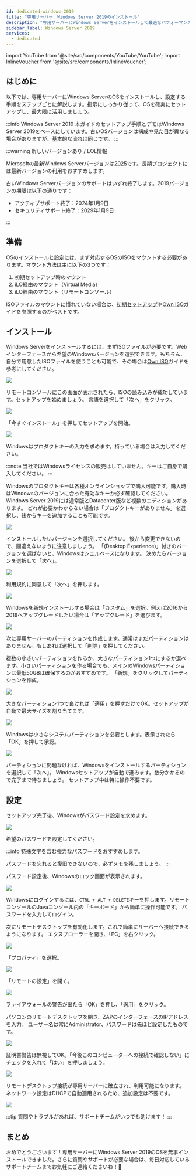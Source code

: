 ```yaml
---
id: dedicated-windows-2019
title: "専用サーバー：Windows Server 2019のインストール"
description: "専用サーバーにWindows Serverをインストールして最適なパフォーマンスとセキュリティを実現する方法をチェック → 今すぐ詳しく見る"
sidebar_label: Windows Server 2019
services:
  - dedicated
---
```


import YouTube from '@site/src/components/YouTube/YouTube';
import InlineVoucher from '@site/src/components/InlineVoucher';

## はじめに
以下では、専用サーバーにWindows ServerのOSをインストールし、設定する手順をステップごとに解説します。指示にしっかり従って、OSを確実にセットアップし、最大限に活用しましょう。

:::info Windows Server 2019
本ガイドのセットアップ手順とデモはWindows Server 2019をベースにしています。古いOSバージョンは構成や見た目が異なる場合がありますが、基本的な流れは同じです。
:::

:::warning 新しいバージョンあり / EOL情報

Microsoftの最新Windows Serverバージョンは[2025](dedicated-windows.md)です。長期プロジェクトには最新バージョンの利用をおすすめします。

古いWindows Serverバージョンのサポートはいずれ終了します。2019バージョンの期限は以下の通りです：

- アクティブサポート終了：2024年1月9日
- セキュリティサポート終了：2029年1月9日

:::

<InlineVoucher />

## 準備
OSのインストールと設定には、まず対応するOSのISOをマウントする必要があります。マウント方法は主に以下の3つです：

1. 初期セットアップ時のマウント
2. iLO経由のマウント（Virtual Media）
3. iLO経由のマウント（リモートコンソール）

ISOファイルのマウントに慣れていない場合は、[初期セットアップ](dedicated-setup.md)や[Own ISO](dedicated-iso.md)ガイドを参照するのがベストです。



## インストール
Windows Serverをインストールするには、まずISOファイルが必要です。Webインターフェースから希望のWindowsバージョンを選択できます。もちろん、自分で用意したISOファイルを使うことも可能で、その場合は[Own ISO](dedicated-iso.md)ガイドを参考にしてください。

![](https://screensaver01.zap-hosting.com/index.php/s/DDNsa9zjbXng9Z6/preview)

リモートコンソールにこの画面が表示されたら、ISOの読み込みが成功しています。セットアップを始めましょう。
言語を選択して「次へ」をクリック。

![](https://screensaver01.zap-hosting.com/index.php/s/iyjwCCSmjPqiDMt/preview)

「今すぐインストール」を押してセットアップを開始。

![](https://screensaver01.zap-hosting.com/index.php/s/y8rXwXfrnRRD9fZ/preview)

Windowsはプロダクトキーの入力を求めます。持っている場合は入力してください。

:::note
当社ではWindowsライセンスの販売はしていません。キーはご自身で購入してください。
:::

Windowsのプロダクトキーは各種オンラインショップで購入可能です。購入時はWindowsのバージョンに合った有効なキーか必ず確認してください。
Windows Server 2019には通常版とDatacenter版など複数のエディションがあります。
どれが必要かわからない場合は「プロダクトキーがありません」を選択し、後からキーを追加することも可能です。

![](https://screensaver01.zap-hosting.com/index.php/s/jH5dYQBq7FtT2SL/preview)

インストールしたいバージョンを選択してください。
後から変更できないので、間違えないように注意しましょう。
「(Desktop Experience)」付きのバージョンを選ばないと、Windowsはシェルベースになります。
決めたらバージョンを選択して「次へ」。

![](https://screensaver01.zap-hosting.com/index.php/s/9GRPiS3JpFPyJYk/preview)

利用規約に同意して「次へ」を押します。

![](https://screensaver01.zap-hosting.com/index.php/s/Bbfj7R2RdkNkMzq/preview)

Windowsを新規インストールする場合は「カスタム」を選択。例えば2016から2019へアップグレードしたい場合は「アップグレード」を選びます。

![](https://screensaver01.zap-hosting.com/index.php/s/8zkx8grPTCSgprQ/preview)

次に専用サーバーのパーティションを作成します。通常はまだパーティションはありません。もしあれば選択して「削除」を押してください。

複数の小さいパーティションを作るか、大きなパーティション1つにするか選べます。小さいパーティションを作る場合でも、メインのWindowsパーティションは最低50GBは確保するのがおすすめです。
「新規」をクリックしてパーティションを作成。

![](https://screensaver01.zap-hosting.com/index.php/s/GtBxwdETkNeSGcT/preview)

大きなパーティション1つで良ければ「適用」を押すだけでOK。セットアップが自動で最大サイズを割り当てます。

![](https://screensaver01.zap-hosting.com/index.php/s/xWr3ySfyGdYbxKt/preview)

Windowsは小さなシステムパーティションを必要とします。表示されたら「OK」を押して承認。

![](https://screensaver01.zap-hosting.com/index.php/s/B2JPRH3pYRt323x/preview)

パーティションに問題なければ、Windowsをインストールするパーティションを選択して「次へ」。
Windowsセットアップが自動で進みます。数分かかるので完了まで待ちましょう。
セットアップ中は特に操作不要です。

## 設定

セットアップ完了後、Windowsがパスワード設定を求めます。

![](https://screensaver01.zap-hosting.com/index.php/s/Zmn6zJyPWAM5MHG/preview)

希望のパスワードを設定してください。

:::info
特殊文字を含む強力なパスワードをおすすめします。

パスワードを忘れると復旧できないので、必ずメモを残しましょう。
:::

パスワード設定後、Windowsのロック画面が表示されます。

![](https://screensaver01.zap-hosting.com/index.php/s/ddxASYsjNgwHX5i/preview)

Windowsにログインするには、`CTRL + ALT + DELETE`キーを押します。リモートコンソールのJavaコンソール内の「キーボード」から簡単に操作可能です。
パスワードを入力してログイン。

次にリモートデスクトップを有効化します。これで簡単にサーバーへ接続できるようになります。
エクスプローラーを開き、「PC」を右クリック。

![](https://screensaver01.zap-hosting.com/index.php/s/HSnnXftNbXNYjq6/preview)

「プロパティ」を選択。

![](https://screensaver01.zap-hosting.com/index.php/s/g2CFHpdrZ3E8g29/preview)

「リモートの設定」を開く。

![](https://screensaver01.zap-hosting.com/index.php/s/e8Q4rixGtBZZH35/preview)

ファイアウォールの警告が出たら「OK」を押し、「適用」をクリック。

パソコンのリモートデスクトップを開き、ZAPのインターフェースのIPアドレスを入力。
ユーザー名は常にAdministrator、パスワードは先ほど設定したものです。

![](https://screensaver01.zap-hosting.com/index.php/s/w97g9aDrpM8EjpA/preview)

証明書警告は無視してOK。「今後このコンピューターへの接続で確認しない」にチェックを入れて「はい」を押しましょう。

![](https://screensaver01.zap-hosting.com/index.php/s/SqqCdBZRYysz8yj/preview)

リモートデスクトップ接続が専用サーバーに確立され、利用可能になります。
ネットワーク設定はDHCPで自動適用されるため、追加設定は不要です。

![](https://screensaver01.zap-hosting.com/index.php/s/9BEEiFAtJ2jCoCk/preview)

:::tip
質問やトラブルがあれば、サポートチームがいつでも助けます！
:::


## まとめ
おめでとうございます！専用サーバーにWindows Server 2019のOSを無事インストールできました。さらに質問やサポートが必要な場合は、毎日対応しているサポートチームまでお気軽にご連絡くださいね！🙂

<InlineVoucher />